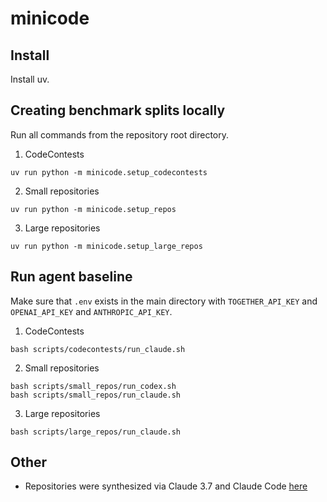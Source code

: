 # minicode

## Install
Install uv.

## Creating benchmark splits locally

Run all commands from the repository root directory.

1. CodeContests
```
uv run python -m minicode.setup_codecontests
```
2. Small repositories
```
uv run python -m minicode.setup_repos
```
3. Large repositories
```
uv run python -m minicode.setup_large_repos
```

## Run agent baseline

Make sure that `.env` exists in the main directory with `TOGETHER_API_KEY` and `OPENAI_API_KEY` and `ANTHROPIC_API_KEY`.

1. CodeContests
```
bash scripts/codecontests/run_claude.sh
```

2. Small repositories
```
bash scripts/small_repos/run_codex.sh
bash scripts/small_repos/run_claude.sh
```

3. Large repositories
```
bash scripts/large_repos/run_claude.sh
```

## Other
* Repositories were synthesized via Claude 3.7 and Claude Code [here](https://github.com/justinchiu-test/librarybench)
